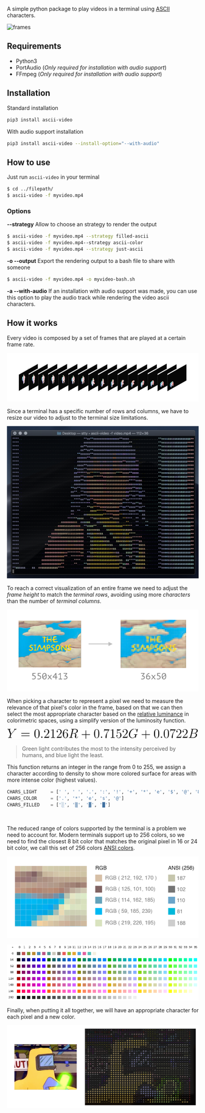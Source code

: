 
A simple python package to play videos in a terminal using [ASCII](https://en.wikipedia.org/wiki/ASCII) characters.

![frames](images/KH.gif)

## Requirements
- Python3
- PortAudio (_Only required for installation with audio support_)
- FFmpeg (_Only required for installation with audio support_)

## Installation
Standard installation
```bash
pip3 install ascii-video
```
With audio support installation
```bash
pip3 install ascii-video --install-option="--with-audio"
```

## How to use

Just run `ascii-video` in your terminal

```bash
$ cd ../filepath/
$ ascii-video -f myvideo.mp4
```

### Options

**--strategy**
Allow to choose an strategy to render the output

```bash
$ ascii-video -f myvideo.mp4 --strategy filled-ascii
$ ascii-video -f myvideo.mp4--strategy ascii-color
$ ascii-video -f myvideo.mp4 --strategy just-ascii
```


**-o --output**
Export the rendering output to a bash file to share with someone

```bash
$ ascii-video -f myvideo.mp4 -o myvideo-bash.sh
```

**-a --with-audio**
If an installation with audio support was made, you can use this option to play the audio track while rendering the video ascii characters.
<br/>

## How it works

Every video is composed by a set of frames that are played at a certain frame rate.

![frames](images/imgVideoFrames.png)

Since a terminal has a specific number of rows and columns, we have to resize our video to adjust to the terminal size limitations.

![frames](images/imgTerminal.png)

To reach a correct visualization of an entire frame we need to adjust the _frame height_ to match the _terminal rows_, avoiding using more _characters_ than the number of _terminal columns_.

![frames](images/imgResizing.png)

When picking a character to represent a pixel we need to measure the relevance of that pixel's color in the frame, based on that we can then select the most appropriate character based on the [relative luminance](https://en.wikipedia.org/wiki/Relative_luminance) in colorimetric spaces, using a simplify version of the luminosity function.

![LuminosityFunction](images/Luminosity.svg)

> Green light contributes the most to the intensity perceived by humans, and blue light the least.


This function returns an integer in the range from 0 to 255, we assign a character according to density to show more colored surface for areas with more intense color (highest values).

```python
CHARS_LIGHT 	= [' ', ' ', '.', ':', '!', '+', '*', 'e', '$', '@', '8']
CHARS_COLOR 	= ['.', '*', 'e', 's', '@']
CHARS_FILLED    = ['░', '▒', '▓', '█']
```

<br/>

The reduced range of colors supported by the terminal is a problem we need to account for. Modern terminals support up to 256 colors, so we need to find the closest 8 bit color that matches the original pixel in 16 or 24 bit color, we call this set of 256 colors [ANSI colors](https://stackoverflow.com/questions/4842424/list-of-ansi-color-escape-sequences).

![frames](images/imgPixelSection.png)

![colors](images/8-bit_color_table.png)

Finally, when putting it all together, we will have an appropriate character for each pixel and a new color.

![frames](images/imgPixelImage.png)
